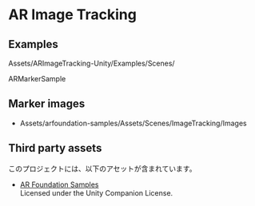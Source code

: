# AR Image Tracking

## Examples
Assets/ARImageTracking-Unity/Examples/Scenes/

ARMarkerSample

## Marker images
- Assets/arfoundation-samples/Assets/Scenes/ImageTracking/Images

## Third party assets
このプロジェクトには、以下のアセットが含まれています。
- [AR Foundation Samples](https://github.com/Unity-Technologies/arfoundation-samples/)  
  Licensed under the Unity Companion License. 

